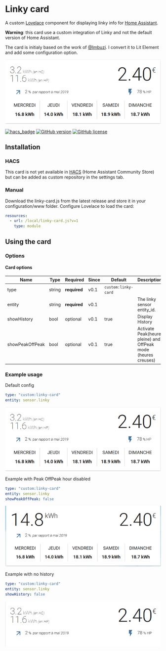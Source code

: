 # Linky card

A custom [Lovelace](https://www.home-assistant.io/lovelace/) component for displaying linky info for [Home Assistant](https://github.com/home-assistant/home-assistant).

**Warning**: this card use a custom integration of Linky and not the default version of Home Assistant.

The card is initialy based on the work of [@Imbuzi](https://github.com/Imbuzi). I convert it to Lit Element and add some configuration option.

![logbook card example](images/default.png)

[![hacs_badge](https://img.shields.io/badge/HACS-Default-orange.svg?style=for-the-badge)](https://github.com/custom-components/hacs)
[![GitHub version](https://img.shields.io/github/v/release/royto/linky-card?style=for-the-badge)](https://github.com/royto/linky-card/releases)
[![GitHub license](https://img.shields.io/badge/LICENCE-GPLv3-green.svg?style=for-the-badge)](/LICENSE)

## Installation

### HACS

This card is not yet available in [HACS](https://hacs.xyz/) (Home Assistant Community Store) but can be added as custom repository in the settings tab.

### Manual

Download the linky-card.js from the latest release and store it in your configuration/www folder.
Configure Lovelace to load the card:

```yaml
resources:
  - url: /local/linky-card.js?v=1
    type: module
```

## Using the card

### Options

#### Card options

| Name            | Type    | Required     | Since | Default | Description |
| --------------- | ------- | ------------ | ----- | ------- | ------------|
| type            | string  | **required** | v0.1  | `custom:linky-card` |    |
| entity          | string  | **required** | v0.1  |         | The linky sensor entity_id. |
| showHistory     | bool    | optional     | v0.1  | true    | Display History |
| showPeakOffPeak | bool    | optional     | v0.1  | true    | Activate Peak(heure pleine) and OffPeak mode (heures creuses) |

### Example usage

Default config

```yaml
type: "custom:linky-card"
entity: sensor.linky
```

![No history](images/default.png)

Example with Peak OffPeak hour disabled

```yaml
type: "custom:linky-card"
entity: sensor.linky
showPeakOffPeak: false
```

![No history](images/no-peak-offpeak.png)

Example with no history

```yaml
type: "custom:linky-card"
entity: sensor.linky
showHistory: false
```

![No history](images/no-history.png)
